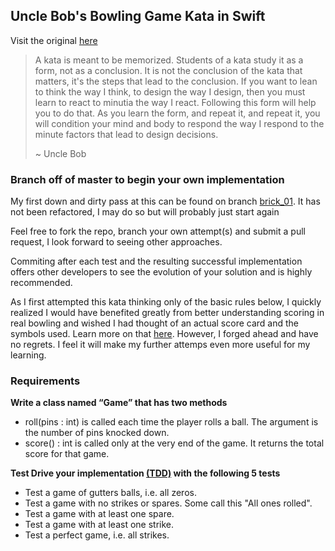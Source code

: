 ## Uncle Bob's Bowling Game Kata in Swift
Visit the original [here](http://butunclebob.com/ArticleS.UncleBob.TheBowlingGameKata)

> A kata is meant to be memorized. Students of a kata study it as a form, not as a conclusion. It is not the conclusion of the kata that matters, it's the steps that lead to the conclusion. If you want to lean to think the way I think, to design the way I design, then you must learn to react to minutia the way I react. Following this form will help you to do that. As you learn the form, and repeat it, and repeat it, you will condition your mind and body to respond the way I respond to the minute factors that lead to design decisions.
>
> ~ Uncle Bob

### Branch off of master to begin your own implementation
My first down and dirty pass at this can be found on branch [brick_01](https://github.com/brickghost/SwiftBowlingKata/tree/brick_01). It has not been refactored, I may do so but will probably just start again

Feel free to fork the repo, branch your own attempt(s) and submit a pull request, I look forward to seeing other approaches.

Commiting after each test and the resulting successful implementation offers other developers to see the evolution of your solution and is highly recommended.

As I first attempted this kata thinking only of the basic rules below, I quickly realized I would have benefited greatly from better understanding scoring in real bowling and wished I had thought of an actual score card and the symbols used. Learn more on that [here](http://slocums.homestead.com/gamescore.html). However, I forged ahead and have no regrets. I feel it will make my further attemps even more useful for my learning.

### Requirements
**Write a class named “Game” that has two methods**
* roll(pins : int) is called each time the player rolls a ball.  The argument is the number of pins knocked down.
* score() : int is called only at the very end of the game.  It returns the total score for that game.

**Test Drive your implementation [(TDD)](https://en.wikipedia.org/wiki/Test-driven_development) with the following 5 tests**
* Test a game of gutters balls, i.e. all zeros.
* Test a game with no strikes or spares. Some call this "All ones rolled".
* Test a game with at least one spare.
* Test a game with at least one strike.
* Test a perfect game, i.e. all strikes.
